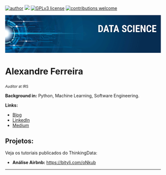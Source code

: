[![author](https://img.shields.io/badge/author-AlexandreFerreira-red.svg)](https://www.linkedin.com/in/alexandre-dos-santos-ferreira-2884651a4/) [![](https://img.shields.io/badge/python-3.7+-blue.svg)](https://www.python.org/downloads/release/python-365/) [![GPLv3 license](https://img.shields.io/badge/License-GPLv3-blue.svg)](http://perso.crans.org/besson/LICENSE.html) [![contributions welcome](https://img.shields.io/badge/contributions-welcome-brightgreen.svg?style=flat)](https://github.com/alexandre-ferreira-1986)

<p align="center">
  <img src="banner.png" >
</p>

# Alexandre Ferreira
<sub>*Auditor* at IRS</sub>


**Background in:** Python, Machine Learning, Software Engineering.

**Links:**
* [Blog](http://www.thinkingdata.com.br)
* [LinkedIn](https://www.linkedin.com/in/alexandre-dos-santos-ferreira-2884651a4/)
* [Medium](https://www.medium.com)


## Projetos:
Veja os tutoriais publicados do ThinkingData:

* **Análise Airbnb:** https://bityli.com/oNkub


---




